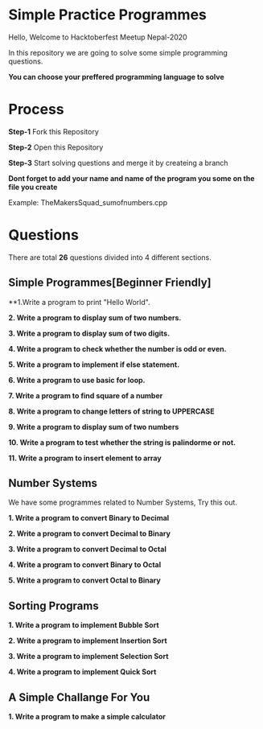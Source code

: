 # Simple Practice Programmes 

Hello, Welcome to Hacktoberfest Meetup Nepal-2020

In this repository we are going to solve some simple programming questions.

**You can choose your preffered programming language to solve**

# Process

**Step-1** Fork this Repository

**Step-2** Open this Repository

**Step-3** Start solving questions and merge it by createing a branch

**Dont forget to add your name and name of the program you some on the file you create**

Example: TheMakersSquad_sumofnumbers.cpp

# Questions

There are total **26** questions divided into 4 different sections.

## Simple Programmes[Beginner Friendly]

**1.Write a program to print "Hello World".

**2. Write a program to display sum of two numbers.**

**3. Write a program to display sum of two digits.**

**4. Write a program to check whether the number is odd or even.**

**5. Write a program to implement if else statement.**

**6. Write a program to use basic for loop.**

**7. Write a program to find square of a number**

**8. Write a program to change letters of string to UPPERCASE**

**9. Write a program to display sum of two numbers**

**10. Write a program to test whether the string is palindorme or not.**

**11. Write a program to insert element to array**


## Number Systems

We have some programmes related to Number Systems, Try this out.

**1. Write a program to convert Binary to Decimal**

**2. Write a program to convert Decimal to Binary**

**3. Write a program to convert Decimal to Octal**

**4. Write a program to convert Binary to Octal**

**5. Write a program to convert Octal to Binary**

## Sorting Programs

**1. Write a program to implement Bubble Sort**

**2. Write a program to implement Insertion Sort**

**3. Write a program to implement Selection Sort**

**4. Write a program to implement Quick Sort**

## A Simple Challange For You

**1. Write a program to make a simple calculator**
